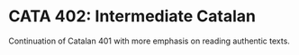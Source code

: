 # CATA 402: Intermediate Catalan

Continuation of Catalan 401 with more emphasis on reading authentic texts.